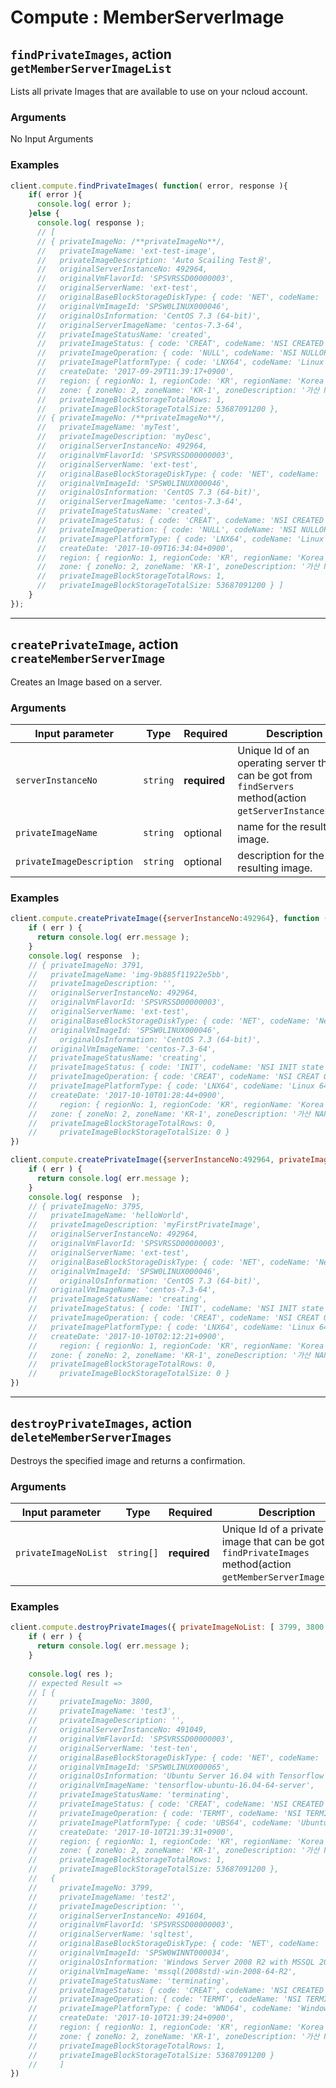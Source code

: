 # Compute : MemberServerImage  

## `findPrivateImages`, action `getMemberServerImageList` 
Lists all private Images that are available to use on your ncloud account.  

### Arguments  
 No Input Arguments
 
### Examples  
```javascript
client.compute.findPrivateImages( function( error, response ){
    if( error ){
      console.log( error );
    }else {
      console.log( response );
      // [ 
      // { privateImageNo: /**privateImageNo**/,
      //   privateImageName: 'ext-test-image',
      //   privateImageDescription: 'Auto Scailing Test용',
      //   originalServerInstanceNo: 492964,
      //   originalVmFlavorId: 'SPSVRSSD00000003',
      //   originalServerName: 'ext-test',
      //   originalBaseBlockStorageDiskType: { code: 'NET', codeName: 'Network Storage' },
      //   originalVmImageId: 'SPSW0LINUX000046',
      //   originalOsInformation: 'CentOS 7.3 (64-bit)',
      //   originalServerImageName: 'centos-7.3-64',
      //   privateImageStatusName: 'created',
      //   privateImageStatus: { code: 'CREAT', codeName: 'NSI CREATED state' },
      //   privateImageOperation: { code: 'NULL', codeName: 'NSI NULLOP' },
      //   privateImagePlatformType: { code: 'LNX64', codeName: 'Linux 64 Bit' },
      //   createDate: '2017-09-29T11:39:17+0900',
      //   region: { regionNo: 1, regionCode: 'KR', regionName: 'Korea' },
      //   zone: { zoneNo: 2, zoneName: 'KR-1', zoneDescription: '가산 NANG zone' },
      //   privateImageBlockStorageTotalRows: 1,
      //   privateImageBlockStorageTotalSize: 53687091200 },
      // { privateImageNo: /**privateImageNo**/,
      //   privateImageName: 'myTest',
      //   privateImageDescription: 'myDesc',
      //   originalServerInstanceNo: 492964,
      //   originalVmFlavorId: 'SPSVRSSD00000003',
      //   originalServerName: 'ext-test',
      //   originalBaseBlockStorageDiskType: { code: 'NET', codeName: 'Network Storage' },
      //   originalVmImageId: 'SPSW0LINUX000046',
      //   originalOsInformation: 'CentOS 7.3 (64-bit)',
      //   originalServerImageName: 'centos-7.3-64',
      //   privateImageStatusName: 'created',
      //   privateImageStatus: { code: 'CREAT', codeName: 'NSI CREATED state' },
      //   privateImageOperation: { code: 'NULL', codeName: 'NSI NULLOP' },
      //   privateImagePlatformType: { code: 'LNX64', codeName: 'Linux 64 Bit' },
      //   createDate: '2017-10-09T16:34:04+0900',
      //   region: { regionNo: 1, regionCode: 'KR', regionName: 'Korea' },
      //   zone: { zoneNo: 2, zoneName: 'KR-1', zoneDescription: '가산 NANG zone' },
      //   privateImageBlockStorageTotalRows: 1,
      //   privateImageBlockStorageTotalSize: 53687091200 } ]
    }
});
```

---

## `createPrivateImage`, action `createMemberServerImage` 
Creates an Image based on a server.

### Arguments  

| Input parameter    | Type       | Required     | Description |
|--------------------|------------|--------------|-------------|
| `serverInstanceNo` | `string`   | **required** | Unique Id of an operating server that can be got from `findServers` method(action `getServerInstanceList`).   |             
| `privateImageName` | `string`   | optional     | name for the resulting image. |  
| `privateImageDescription` | `string`   | optional     | description for the resulting image. |  
 
### Examples  
```javascript
client.compute.createPrivateImage({serverInstanceNo:492964}, function ( err,response ) {
    if ( err ) {
      return console.log( err.message );
    }
    console.log( response  );
    // { privateImageNo: 3791,
    //   privateImageName: 'img-9b885f11922e5bb',
    //   privateImageDescription: '',
    //   originalServerInstanceNo: 492964,
    //   originalVmFlavorId: 'SPSVRSSD00000003',
    //   originalServerName: 'ext-test',
    //   originalBaseBlockStorageDiskType: { code: 'NET', codeName: 'Network Storage' },
    //   originalVmImageId: 'SPSW0LINUX000046',
    //     originalOsInformation: 'CentOS 7.3 (64-bit)',
    //   originalVmImageName: 'centos-7.3-64',
    //   privateImageStatusName: 'creating',
    //   privateImageStatus: { code: 'INIT', codeName: 'NSI INIT state' },
    //   privateImageOperation: { code: 'CREAT', codeName: 'NSI CREAT OP' },
    //   privateImagePlatformType: { code: 'LNX64', codeName: 'Linux 64 Bit' },
    //   createDate: '2017-10-10T01:28:44+0900',
    //     region: { regionNo: 1, regionCode: 'KR', regionName: 'Korea' },
    //   zone: { zoneNo: 2, zoneName: 'KR-1', zoneDescription: '가산 NANG zone' },
    //   privateImageBlockStorageTotalRows: 0,
    //     privateImageBlockStorageTotalSize: 0 }
})
```
```javascript
client.compute.createPrivateImage({serverInstanceNo:492964, privateImageName:"helloWorld", privateImageDescription: "myFirstPrivateImage"}, function ( err,response ) {
    if ( err ) {
      return console.log( err.message );
    }
    console.log( response  );
    // { privateImageNo: 3795,
    //   privateImageName: 'helloWorld',
    //   privateImageDescription: 'myFirstPrivateImage',
    //   originalServerInstanceNo: 492964,
    //   originalVmFlavorId: 'SPSVRSSD00000003',
    //   originalServerName: 'ext-test',
    //   originalBaseBlockStorageDiskType: { code: 'NET', codeName: 'Network Storage' },
    //   originalVmImageId: 'SPSW0LINUX000046',
    //     originalOsInformation: 'CentOS 7.3 (64-bit)',
    //   originalVmImageName: 'centos-7.3-64',
    //   privateImageStatusName: 'creating',
    //   privateImageStatus: { code: 'INIT', codeName: 'NSI INIT state' },
    //   privateImageOperation: { code: 'CREAT', codeName: 'NSI CREAT OP' },
    //   privateImagePlatformType: { code: 'LNX64', codeName: 'Linux 64 Bit' },
    //   createDate: '2017-10-10T02:12:21+0900',
    //     region: { regionNo: 1, regionCode: 'KR', regionName: 'Korea' },
    //   zone: { zoneNo: 2, zoneName: 'KR-1', zoneDescription: '가산 NANG zone' },
    //   privateImageBlockStorageTotalRows: 0,
    //     privateImageBlockStorageTotalSize: 0 }
})
```

---

## `destroyPrivateImages`, action `deleteMemberServerImages` 
Destroys the specified image and returns a confirmation.

### Arguments  

| Input parameter    | Type       | Required     | Description |
|--------------------|------------|--------------|-------------|
| `privateImageNoList` | `string[]`   | **required** | Unique Id of a private image that can be got from `findPrivateImages` method(action `getMemberServerImageList`).   |             
 
### Examples  
```javascript
client.compute.destroyPrivateImages({ privateImageNoList: [ 3799, 3800 ]}, function(err, res) {
    if ( err ) {
      return console.log( err.message );
    }
    
    console.log( res );
    // expected Result =>
    // [ {
    //     privateImageNo: 3800,
    //     privateImageName: 'test3',
    //     privateImageDescription: '',
    //     originalServerInstanceNo: 491049,
    //     originalVmFlavorId: 'SPSVRSSD00000003',
    //     originalServerName: 'test-ten',
    //     originalBaseBlockStorageDiskType: { code: 'NET', codeName: 'Network Storage' },
    //     originalVmImageId: 'SPSW0LINUX000065',
    //     originalOsInformation: 'Ubuntu Server 16.04 with Tensorflow (64-bit)',
    //     originalVmImageName: 'tensorflow-ubuntu-16.04-64-server',
    //     privateImageStatusName: 'terminating',
    //     privateImageStatus: { code: 'CREAT', codeName: 'NSI CREATED state' },
    //     privateImageOperation: { code: 'TERMT', codeName: 'NSI TERMINATE OP' },
    //     privateImagePlatformType: { code: 'UBS64', codeName: 'Ubuntu Server 64 Bit' },
    //     createDate: '2017-10-10T21:39:31+0900',
    //     region: { regionNo: 1, regionCode: 'KR', regionName: 'Korea' },
    //     zone: { zoneNo: 2, zoneName: 'KR-1', zoneDescription: '가산 NANG zone' },
    //     privateImageBlockStorageTotalRows: 1,
    //     privateImageBlockStorageTotalSize: 53687091200 },
    //   {
    //     privateImageNo: 3799,
    //     privateImageName: 'test2',
    //     privateImageDescription: '',
    //     originalServerInstanceNo: 491604,
    //     originalVmFlavorId: 'SPSVRSSD00000003',
    //     originalServerName: 'sqltest',
    //     originalBaseBlockStorageDiskType: { code: 'NET', codeName: 'Network Storage' },
    //     originalVmImageId: 'SPSW0WINNT000034',
    //     originalOsInformation: 'Windows Server 2008 R2 with MSSQL 2008 Standard (64-bit)',
    //     originalVmImageName: 'mssql(2008std)-win-2008-64-R2',
    //     privateImageStatusName: 'terminating',
    //     privateImageStatus: { code: 'CREAT', codeName: 'NSI CREATED state' },
    //     privateImageOperation: { code: 'TERMT', codeName: 'NSI TERMINATE OP' },
    //     privateImagePlatformType: { code: 'WND64', codeName: 'Windows 64 Bit' },
    //     createDate: '2017-10-10T21:39:24+0900',
    //     region: { regionNo: 1, regionCode: 'KR', regionName: 'Korea' },
    //     zone: { zoneNo: 2, zoneName: 'KR-1', zoneDescription: '가산 NANG zone' },
    //     privateImageBlockStorageTotalRows: 1,
    //     privateImageBlockStorageTotalSize: 53687091200 }
    //     ]
})
```
